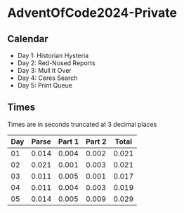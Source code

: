 # AdventOfCode2024-Private

## Calendar

- Day 1: Historian Hysteria
- Day 2: Red-Nosed Reports
- Day 3: Mull It Over
- Day 4: Ceres Search
- Day 5: Print Queue

## Times

Times are in seconds truncated at 3 decimal places

| Day | Parse | Part 1 | Part 2 | Total |
|-|-|-|-|-|
| 01 | 0.014 | 0.004 | 0.002 | 0.021 |
| 02 | 0.021 | 0.001 | 0.003 | 0.021 |
| 03 | 0.011 | 0.005 | 0.001 | 0.017 |
| 04 | 0.011 | 0.004 | 0.003 | 0.019 |
| 05 | 0.014 | 0.005 | 0.009 | 0.029 |
